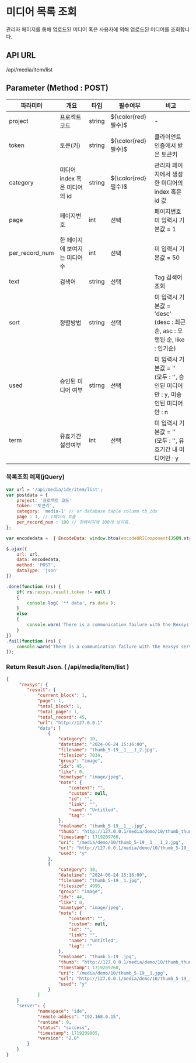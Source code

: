 미디어 목록 조회
==========================

관리자 페이지를 통해 업로드된 미디어 혹은 사용자에 의해 업로드된 미디어를 조회합니다.

## API URL

/api/media/item/list

## Parameter (Method : POST)

|파라미터|개요|타입|필수여부|비고|
|---|---|---|---|---|
|project|프로젝트 코드|string|${\color{red}필수}$|-|
|token|토큰(키)|string|${\color{red}필수}$|클라이언트 인증에서 받은 토큰키|
|category|미디어 index 혹은 미디어의 id|string|${\color{red}필수}$|관리자 페이지에서 생성한 미디어의 index 혹은 id 값|
|page|페이지번호|int|선택|페이지번호 미 입력시 기본값 = 1 |
|per_record_num|한 페이지에 보여지는 미디어수|int|선택|미 입력시 기본값 = 50|
|text|검색어|string|선택|Tag 검색어 조회|
|sort|정렬방법|string|선택|미 입력시 기본값 = 'desc'<br>(desc : 최근순, asc : 오랜된 순, like : 인기순)|
|used|승인된 미디어 여부|stirng|선택|미 입력시 기본값 = ''<br>(모두 : '', 승인된 미디어만 : y, 미승인된 미디어만 : n|
|term|유효기간 설정여부|int|선택|미 입력시 기본값 = ''<br>(모두 : '', 유효기간 내 미디어만 : y |

### 목록조회 예제(jQuery)

```javascript
var url = '/api/media/ide/item/list';
var postdata = {
	project: '프로젝트 코드'
	token: '토큰키',
	category: 'media-1' // or database table column tb_idx
	page : 1, // 1페이지 호출
	per_record_num : 100 // 한페이지에 100개 보여줌.
};

var encodedata =  { EncodeData: window.btoa(encodeURIComponent(JSON.stringify( postdata ))) };

$.ajax({
	url: url,
	data: encodedata,
	method: 'POST',
	dataType: 'json'
})

.done(function (rs) {
	if( rs.rexsys.result.token != null )
	{
		console.log( '** data', rs.data );	
	}
	else
	{
		console.warn('There is a communication failure with the Rexsys server.');
	}
})
.fail(function (rs) {
	console.warn('There is a communication failure with the Rexsys server.');
});
```

### Return Result Json. ( /api/media/item/list )

```json
{
     "rexsys": {
        "result": {
            "current_block": 1,
			"page": 1,
            "total_block": 1,
            "total_page": 1,
            "total_record": 45,
            "url": "http://127.0.0.1"	
            "data": [
                {
                    "category": 10,
                    "datetime": "2024-06-24 15:16:00",
                    "filename": "thumb_5-19__1___1_2.jpg",
                    "filesize": 7034,
                    "group": "image",
                    "idx": 45,
                    "like": 0,
                    "mimetype": "image/jpeg",
                    "note": {
                        "content": "",
                        "custom": null,
                        "id": "",
                        "link": "",
                        "name": "Untitled",
                        "tag": ""
                    },
                    "realname": "thumb_5-19__1__.jpg",
                    "thumb": "http://127.0.0.1/media/demo/10/thumb_thumb_5-19__1___1_2.jpg",
                    "timestamp": 1719209760,
                    "uri": "/media/demo/10/thumb_5-19__1___1_2.jpg",
                    "url": "http://127.0.0.1/media/demo/10/thumb_5-19__1___1_2.jpg",
                    "used": "y"
                },
                {
                    "category": 10,
                    "datetime": "2024-06-24 15:16:00",
                    "filename": "thumb_5-19__1.jpg",
                    "filesize": 4995,
                    "group": "image",
                    "idx": 44,
                    "like": 0,
                    "mimetype": "image/jpeg",
                    "note": {
                        "content": "",
                        "custom": null,
                        "id": "",
                        "link": "",
                        "name": "Untitled",
                        "tag": ""
                    },
                    "realname": "thumb_5-19_.jpg",
                    "thumb": "http://127.0.0.1/media/demo/10/thumb_thumb_5-19__1.jpg",
                    "timestamp": 1719209760,
                    "uri": "/media/demo/10/thumb_5-19__1.jpg",
                    "url": "http://127.0.0.1/media/demo/10/thumb_5-19__1.jpg",
                    "used": "y"
                }
			]
	}
	"server": {
            "namespace": "ide",
            "remote-addess": "192.168.0.15",
            "runtime": 0,
            "status": "success",
            "timestamp": 1719209805,
            "version": "2.0"
        }
	}
}
```
